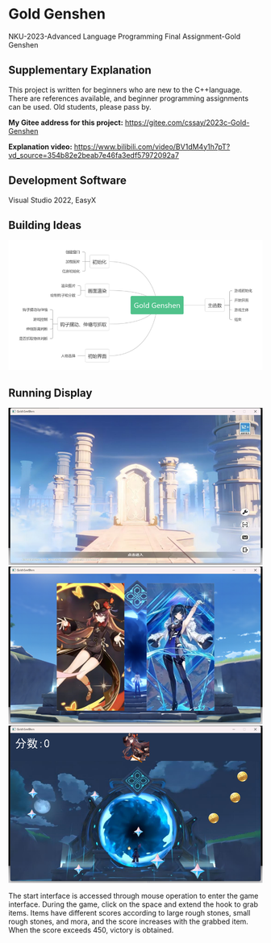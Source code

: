 # Gold Genshen
NKU-2023-Advanced Language Programming Final Assignment-Gold Genshen 

## Supplementary Explanation
This project is written for beginners who are new to the C++language. There are references available, and beginner programming assignments can be used. Old students, please pass by.

**My Gitee address for this project:** https://gitee.com/cssay/2023c-Gold-Genshen

**Explanation video:** https://www.bilibili.com/video/BV1dM4y1h7pT?vd_source=354b82e2beab7e46fa3edf57972092a7

## Development Software
Visual Studio 2022, EasyX

## Building Ideas
![alt text](image.png)

## Running Display
![alt text](image-1.png)  
![alt text](image-2.png)  
![alt text](image-3.png)

The start interface is accessed through mouse operation to enter the game interface. During the game, click on the space and extend the hook to grab items. Items have different scores according to large rough stones, small rough stones, and mora, and the score increases with the grabbed item. When the score exceeds 450, victory is obtained.